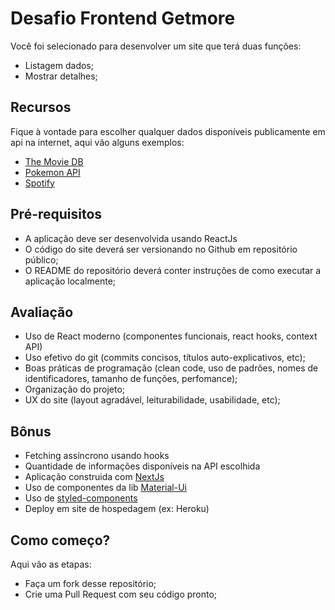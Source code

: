 # Desafio Frontend Getmore

Você foi selecionado para desenvolver um site que terá duas funções:

- Listagem dados;
- Mostrar detalhes;

## Recursos

Fique à vontade para escolher qualquer dados disponíveis publicamente em api na internet, aqui vão alguns exemplos:

- [The Movie DB](https://developers.themoviedb.org/3/getting-started/introduction)
- [Pokemon API](https://pokeapi.co/)
- [Spotify](https://developer.spotify.com/)

## Pré-requisitos

- A aplicação deve ser desenvolvida usando ReactJs
- O código do site deverá ser versionando no Github em repositório público;
- O README do repositório deverá conter instruções de como executar a aplicação localmente;

## Avaliação

- Uso de React moderno (componentes funcionais, react hooks, context API)
- Uso efetivo do git (commits concisos, títulos auto-explicativos, etc);
- Boas práticas de programação (clean code, uso de padrões, nomes de identificadores, tamanho de funções, perfomance);
- Organização do projeto;
- UX do site (layout agradável, leiturabilidade, usabilidade, etc);

## Bônus
- Fetching assíncrono usando hooks
- Quantidade de informações disponíveis na API escolhida
- Aplicação construida com [NextJs](https://nextjs.org/)
- Uso de componentes da lib [Material-Ui](https://material-ui.com/)
- Uso de [styled-components](https://styled-components.com/)
- Deploy em site de hospedagem (ex: Heroku)

## Como começo?

Aqui vão as etapas:

- Faça um fork desse repositório;
- Crie uma Pull Request com seu código pronto;
